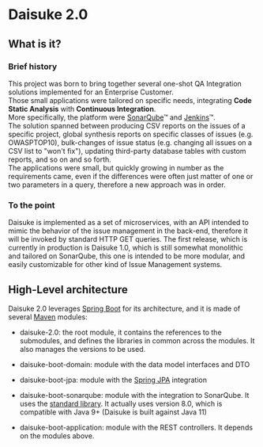 # Daisuke 2.0
## What is it?
### Brief history
This project was born to bring together several one-shot QA Integration solutions implemented for an Enterprise Customer.   
Those small applications were tailored on specific needs, integrating **Code Static Analysis** with **Continuous Integration**.   
More specifically, the platform were [SonarQube](https://www.sonarqube.org)&trade; and [Jenkins](https://jenkins.io)&trade;.    
The solution spanned between producing CSV reports on the issues of a specific project, global synthesis reports on specific classes of issues (e.g. OWASPTOP10), bulk-changes of issue status (e.g. changing all issues on a CSV list to "won't fix"), updating third-party database tables with custom reports, and so on and so forth.   
The applications were small, but quickly growing in number as the requirements came, even if the differences were often just matter of one or two parameters in a query, therefore a new approach was in order.

### To the point
Daisuke is implemented as a set of microservices, with an API intended to mimic the behavior of the issue management in the back-end, therefore it will be invoked by standard HTTP GET queries.
The first release, which is currently in production is Daisuke 1.0, which is still somewhat monolithic and tailored on SonarQube, this one is intended to be more modular, and easily customizable for other kind of Issue Management systems.

## High-Level architecture
Daisuke 2.0 leverages [Spring Boot](https://spring.io/projects/spring-boot) for its architecture, and it is made of several [Maven](https://maven.apache.org/) modules:  

*  daisuke-2.0: the root module, it contains the references to the submodules, and defines the libraries in common across the modules. It also manages the versions to be used.

*   daisuke-boot-domain: module with the data model interfaces and DTO
*   daisuke-boot-jpa: module with the [Spring JPA](https://spring.io/projects/spring-data-jpa) integration
*   daisuke-boot-sonarqube: module with the integration to SonarQube. It uses the [standard library](https://mvnrepository.com/artifact/org.sonarsource.sonarqube/sonar-plugin-api). It actually uses version 8.0, which is compatible with Java 9+ (Daisuke is built against Java 11)
*   daisuke-boot-application: module with the REST controllers. It depends on the modules above.  


